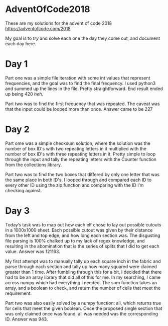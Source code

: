 # AdventOfCode2018

These are my solutions for the advent of code 2018 https://adventofcode.com/2018

My goal is to *try* and solve each one the day they come out, and document each day here.

# Day 1

Part one was a simple file iteration with some int values that represent frequencies,
and the goal was to find the final frequency. I used python3 and summed up the lines
in the file. Pretty straightforward. End result ended up being 420 _heh_.

Part two was to find the first frequency that was repeated. The caveat was that the 
input could be looped more than once. Answer came to be 227

# Day 2

Part ome was a simple checksum solution, where the solution was the number of box ID's 
with two repeating letters in it multiplied with the number of box ID's with three 
repeating letters in it. Pretty simple to loop through the input and tally the repeating 
letters with the Counter function from the collections library.

Part two was to find the two boxes that differed by only one letter that was the same
place in both ID's. I looped through and compared each ID to every other ID using the
zip function and comparing with the ID I’m checking against.

# Day 3

Today’s task was to map out how each elf chose to lay out possible cutouts in a 1000x1000
sheet. Each possible cutout was given by their distance from the left and top edge, and 
how long each section was. The disgusting file parsing is 100% chalked up to my lack of 
regex knowledge, and resulting in the abomination that is the series of splits that I did
to get each value. Answer was 121163.

My first attempt was to manually tally up each square inch in the fabric and parse through 
each section and tally up how many squared were claimed greater than 1 time. After fumbling 
through this for a bit, I decided that there had to be an array library that did all of this 
for me. In my searching, I came across numpy which had everything I needed. The sum function 
takes an array, and a boolean to check, and return the number of cells that meet the requirement.

Part two was also easily solved by a numpy function: all, which returns true for cells that meet
the given boolean. Once the proposed single section that was only claimed once was found, all was 
needed was the corresponding ID. Answer was 943.

